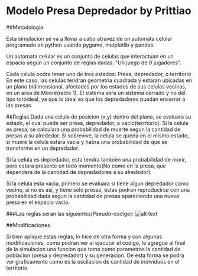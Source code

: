 # Modelo Presa Depredador by Prittiao

##Metodologia

Esta simulacion se va a llevar a cabo atravez de un automata celular programado en python usando pygame, matplotlib y pandas.

Un automata celular es un conjunto de celulas que interactuan en un espacio segun un conjunto de reglas dadas. "Un juego de 0 jugadores".

Cada celula podra tener uno de tres estados: Presa, depredador, o territorio
En este caso, las celulas tendran geometria cuadrada y estaran ubicadas en un plano bidimensional, afectadas por los estados de sus celulas vecinas, en un area de Moore(radio 1).
El sistema sera un sistema cerrado y no del tipo toroideal, ya que lo ideal es que los depredadores puedan encerrar a las presas.

##Reglas
Dada una celula de posicion (x,y) dentro del plano, se evaluara su estado, el cual puede ser presa, depredador, o vacio(territorio).
Si la celula es presa, se calculara una probabilidad de muerte segun la cantidad de presas a su alrededor. Si sobrevive, la celula se queda en el mismo estado, si muere la celula estara vacia
y habra una probabilidad de que se transforme en un depredador.

Si la celula es depredador, esta tendra tambien una probabilidad de morir, pero estara presente en todo momento(No como en la presa, que dependera de la cantidad de depredadores a su alrededor).

Si la celula esta vacia, primero se evaluara si tiene algun depredador como vecino, si no es asi, y tiene solo presas, estas podran reproducirse con una probabilidad dada segun la cantidad de presas
apareciendo una nueva presa en el espacio vacio.

###Las reglas seran las siguientes(Pseudo-codigo):
![alt text](https://github.com/FranMartiarena/PredatorPrey/new/master/image.jpg?raw=true)

##Modificaciones

Si bien aplique estas reglas, lo hice de otra forma y con algunas modificaciones, como podran ver al ejecutar el codigo, le agregue al final de la simulacion una funcion que toma 
como parametros la cantidad de poblacion (presa  y depredador) y su generacion. De esta forma se podra ver graficamente como es la oscilacion de cantidad de individuos en el territorio.
